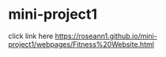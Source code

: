 # mini-project1

click link here https://roseann1.github.io/mini-project1/webpages/Fitness%20Website.html
